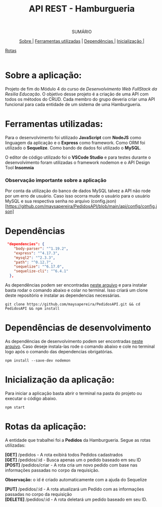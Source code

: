 <br />
<p align="center">
  <h1 align="center">API REST - Hamburgueria</h1>
 <br />
  <p align="center">SUMÁRIO<p align="center">
  <a href="#sobre-a-aplicação"> Sobre </a> |
  <a href="#ferramentas-utilizadas">Ferramentas utilizadas</a> |
  <a href="#dependências"> Dependências </a> |
  <a href="#inicialização-da-aplicação"> Inicialização </a> |

  <a href="#rotas-da-aplicação"> Rotas</a>
       <br />
    <br />
  </p>
</p>

# Sobre a aplicação:

Projeto de fim do Módulo 4 do curso de *Desenvolvimento Web FullStack da Resilia Educação*. O objetivo desse projeto é a criação de uma API com todos os métodos do CRUD. Cada membro do grupo deveria criar uma API funcional para cada entidade de um sistema de uma Hamburgueria. 

# Ferramentas utilizadas:

Para o desenvolvimento foi utilizado **JavaScript** com **NodeJS** como linguagem da aplicação e o **Express** como framework. Como ORM foi utilizado o **Sequelize**. Como bando de dados foi utilizado o **MySQL**.

O editor de código utilizado foi o **VSCode Studio** e para testes durante o desenvolvimento foram utilizadas o framework nodemon e o API Design Tool **Insomnia**

### Observação importante sobre a aplicação

Por conta da utilização do banco de dados MySQL talvez a API não rode por um erro de usuário. Caso isso ocorra mude o usuário para o usuário MySQL e sua respectiva senha no arquivo (config.json)[https://github.com/maysapereira/PedidosAPI/blob/main/api/config/config.json]

# Dependências

```.json
 "dependencies": {
    "body-parser": "^1.19.2",
    "express": "^4.17.3",
    "mysql2": "^2.3.3",
    "path": "^0.12.7",
    "sequelize": "^6.17.0",
    "sequelize-cli": "^6.4.1"
  },
  ```
  
As dependências podem ser encontradas [neste arquivo](https://github.com/maysapereira/PedidosAPI/blob/main/package.json) e para instalar basta rodar o comando abaixo e colar no terminal. Isso criará um clone deste repositório e instalar as dependencias necessárias.

```
git clone https://github.com/maysapereira/PedidosAPI.git && cd PedidosAPI && npm install
```

# Dependências de desenvolvimento

As dependências de desenvolvimento podem ser encontradas [neste arquivo](https://github.com/maysapereira/PedidosAPI/blob/main/package.json). Caso deseje instala-las rode o comando abaixo e cole no terminal logo após o comando das dependencias obrigatórias.

```
npm install --save-dev nodemon
```

# Inicialização da aplicação:

Para iniciar a aplicação basta abrir o terminal na pasta do projeto ou executar o código abaixo.

```
npm start
```

# Rotas da aplicação:

A entidade que trabalhei foi a **Pedidos** da Hamburgueria. Segue as rotas utilizadas:

**[GET]** /pedidos - A rota exibirá todos Pedidos cadastrados <br>
**[GET]** /pedidos/:id - Busca apenas um o pedido baseado em seu ID  <br>
**[POST]** /pedidos/criar - A rota cria um novo pedido com base nas informações passadas no corpo da requisição. <br>

**Observação:** o id é criado automaticamente com a ajuda do Sequelize <br>

**[PUT]** /pedidos/:id - A rota atualizará um Pedido com as informações passadas no corpo da requisição <br>
**[DELETE]** /pedidos/:id - A rota deletará um pedido baseado em seu ID.
